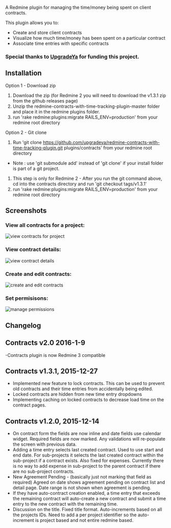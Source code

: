A Redmine plugin for managing the time/money being spent on client contracts.

This plugin allows you to:

- Create and store client contracts
- Visualize how much time/money has been spent on a particular contract
- Associate time entries with specific contracts

### Special thanks to [UpgradeYa](http://www.upgradeya.com) for funding this project.

Installation
------------
Option  1 - Download zip
1. Download the zip (for Redmine 2 you will need to download the v1.3.1 zip from the github releases page)
1. Unzip the redmine-contracts-with-time-tracking-plugin-master folder and place it in the redmine plugins folder.
1. run 'rake redmine:plugins:migrate RAILS_ENV=production' from your redmine root directory

Option 2 - Git clone
1. Run 'git clone https://github.com/upgradeya/redmine-contracts-with-time-tracking-plugin.git plugins/contracts' from your redmine root directory
  * Note : use 'git submodule add' instead of 'git clone' if your install folder is part of a git project.
1. This step is only for Redmine 2 - After you run the git command above, cd into the contracts directory and run 'git checkout tags/v1.3.1'
1. run 'rake redmine:plugins:migrate RAILS_ENV=production' from your redmine root directory

Screenshots
-----------

### View all contracts for a project:
![view contracts for project](https://github.com/bsyzek/redmine-contracts-with-time-tracking-plugin/raw/master/docs/screenshots/multiple_contracts.png)

### View contract details:
![view contract details](https://github.com/bsyzek/redmine-contracts-with-time-tracking-plugin/raw/master/docs/screenshots/single_contract.png)

### Create and edit contracts:
![create and edit contracts](https://github.com/bsyzek/redmine-contracts-with-time-tracking-plugin/raw/master/docs/screenshots/edit_contract.png)

### Set permisisons:
![manage permissions](https://github.com/bsyzek/redmine-contracts-with-time-tracking-plugin/raw/master/docs/screenshots/permissions.png)

Changelog
---------
Contracts v2.0 2016-1-9
----------------------
-Contracts plugin is now Redmine 3 compatible

Contracts v1.3.1, 2015-12-27
---------------------------
- Implemented new feature to lock contracts. This can be used to prevent old contracts and their time entries from accidentally being edited.
- Locked contracts are hidden from new time entry dropdowns
- Implementing caching on locked contracts to decrease load time on the contract pages.

Contracts v1.2.0, 2015-12-14
---------------------------
- On contract form the fields are now inline and date fields use calendar widget. Required fields are now marked. Any validations will re-populate the screen with previous data.
- Adding a time entry selects last created contract. Used to use start and end date. For sub-projects it selects the last created contract within the sub-project if a contract exists. Also fixed for expenses. Currently there is no way to add expense in sub-project to the parent contract if there are no sub-project contracts.
- New Agreement Pending - (basically just not marking that field as required) Agreed on date shows agreement pending on contract list and detail page. Date range is not shown when agreement is pending.
- If they have auto-contract creation enabled, a time entry that exceeds the remaining contract will auto-create a new contract and submit a time entry to the new contract with the remaining time.
- Discussion on the title. Fixed title format. Auto-increments based on all the projects IDs. Need to add a per project identifier so the auto-increment is project based and not entire redmine based.
